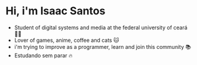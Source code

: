 # Hi, i'm Isaac Santos

* Student of digital systems and media at the federal university of ceará :man_technologist:
* Lover of games, anime, coffee and cats :cat:
* i'm trying to improve as a programmer, learn and join this community :books:
* Estudando sem parar :fire:

